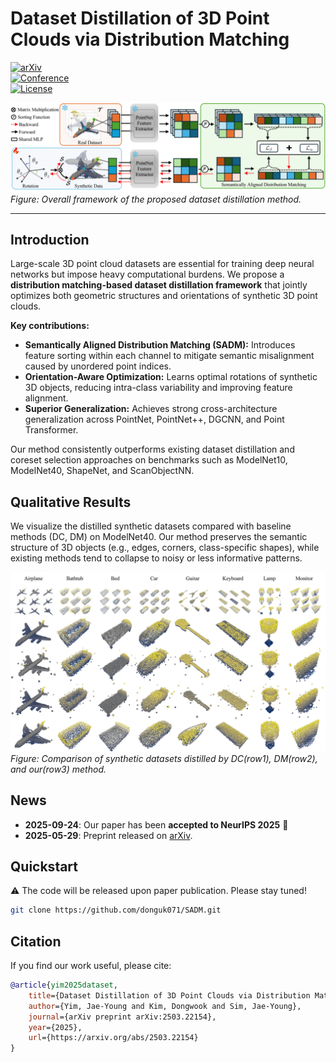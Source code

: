 # Dataset Distillation of 3D Point Clouds via Distribution Matching  

[![arXiv](https://img.shields.io/badge/arXiv-2503.22154-b31b1b?style=flat-square)](https://arxiv.org/abs/2503.22154)  
[![Conference](https://img.shields.io/badge/NeurIPS-2025-4b8bbe?style=flat-square)](https://neurips.cc)  
[![License](https://img.shields.io/badge/License-Apache_2.0-blue?style=flat-square)](./LICENSE)  

![](./figures/overview.png)
*Figure: Overall framework of the proposed dataset distillation method.*  

---

## Introduction  

Large-scale 3D point cloud datasets are essential for training deep neural networks but impose heavy computational burdens. We propose a **distribution matching-based dataset distillation framework** that jointly optimizes both geometric structures and orientations of synthetic 3D point clouds.  

**Key contributions:**  
- **Semantically Aligned Distribution Matching (SADM):** Introduces feature sorting within each channel to mitigate semantic misalignment caused by unordered point indices.  
- **Orientation-Aware Optimization:** Learns optimal rotations of synthetic 3D objects, reducing intra-class variability and improving feature alignment.  
- **Superior Generalization:** Achieves strong cross-architecture generalization across PointNet, PointNet++, DGCNN, and Point Transformer.  

Our method consistently outperforms existing dataset distillation and coreset selection approaches on benchmarks such as ModelNet10, ModelNet40, ShapeNet, and ScanObjectNN.  


## Qualitative Results

We visualize the distilled synthetic datasets compared with baseline methods (DC, DM) on ModelNet40. Our method preserves the semantic structure of 3D objects (e.g., edges, corners, class-specific shapes), while existing methods tend to collapse to noisy or less informative patterns.

![](./figures/results.png)  
*Figure: Comparison of synthetic datasets distilled by DC(row1), DM(row2), and our(row3) method.*



## News  

- **2025-09-24**: Our paper has been **accepted to NeurIPS 2025** 🎉  
- **2025-05-29**: Preprint released on [arXiv](https://arxiv.org/abs/2503.22154).  


## Quickstart  

⚠️ The code will be released upon paper publication. Please stay tuned!  

```bash
git clone https://github.com/donguk071/SADM.git
```


## Citation  

If you find our work useful, please cite:  

```bibtex
@article{yim2025dataset,
    title={Dataset Distillation of 3D Point Clouds via Distribution Matching},
    author={Yim, Jae-Young and Kim, Dongwook and Sim, Jae-Young},
    journal={arXiv preprint arXiv:2503.22154},
    year={2025},
    url={https://arxiv.org/abs/2503.22154}
}
```
